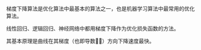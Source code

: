 梯度下降算法是优化算法中最基本的算法之一，也是机器学习算法中最常用的优化算法。

线性回归、逻辑回归、神经网络中都用梯度下降作为优化损失函数的方法。

其基本原理是曲线在其梯度（也即导数）方向下降速度最快。

